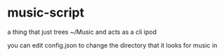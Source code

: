 # music-script
a thing that just trees ~/Music and acts as a cli ipod

you can edit config.json to change the directory that it looks for music in
